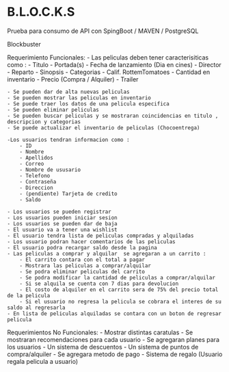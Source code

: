 # B.L.O.C.K.S
Prueba para consumo de API con SpingBoot / MAVEN / PostgreSQL

Blockbuster 

Requerimiento Funcionales:
    - Las peliculas deben tener caracterisiticas como :
        - Titulo
        - Portada(s)
        - Fecha de lanzamiento (Dia en cines)
        - Director
        - Reparto
        - Sinopsis
        - Categorias
        - Calif. RottemTomatoes
        - Cantidad en inventario
        - Precio (Compra / Alquiler)
        - Trailer 

    - Se pueden dar de alta nuevas peliculas
    - Se pueden mostrar las peliculas en inventario 
    - Se puede traer los datos de una pelicula especifica
    - Se pueden eliminar peliculas 
    - Se pueden buscar peliculas y se mostraran coincidencias en titulo , descripcion y categorias 
    - Se puede actualizar el inventario de peliculas (Chocoentrega)

    -Los usuarios tendran informacion como :
        - ID
        - Nombre
        - Apellidos
        - Correo
        - Nombre de ususario 
        - Telefono 
        - Contraseña
        - Direccion
        - (pendiente) Tarjeta de credito 
        - Saldo 

    - Los usuarios se pueden registrar 
    - Los usuarios pueden iniciar sesion 
    - Los usuarios se pueden dar de baja
    - El usuario va a tener una wishlist 
    - El usuario tendra lista de peliculas compradas y alquiladas 
    - Los usuario podran hacer comentarios de las peliculas 
    - El usuario podra recargar saldo desde la pagina 
    - Las peliculas a comprar y alquilar  se agregaran a un carrito :
        - El carrito contara con el total a pagar 
        - Mostrara las peliculas a comprar/alquilar 
        - Se podra eliminar peliculas del carrito
        - Se podra modificar la cantidad de peliculas a comprar/alquilar 
        - Si se alquila se cuenta con 7 dias para devolucion 
        - El costo de alquiler en el carrito sera de 75% del precio total de la pelicula
        - Si el usuario no regresa la pelicula se cobrara el interes de su saldo al regresarla
    - En lista de peliculas alquiladas se contara con un boton de regresar pelicula
    


Requerimientos No Funcionales:
    - Mostrar distintas caratulas
    - Se mostraran recomendaciones para cada usuario 
    - Se agregaran planes para los usuarios 
    - Un sistema de descuentos
    - Un sistema de puntos de compra/alquiler
    - Se agregara metodo de pago 
    - Sistema de regalo (Usuario regala pelicula a usuario)
